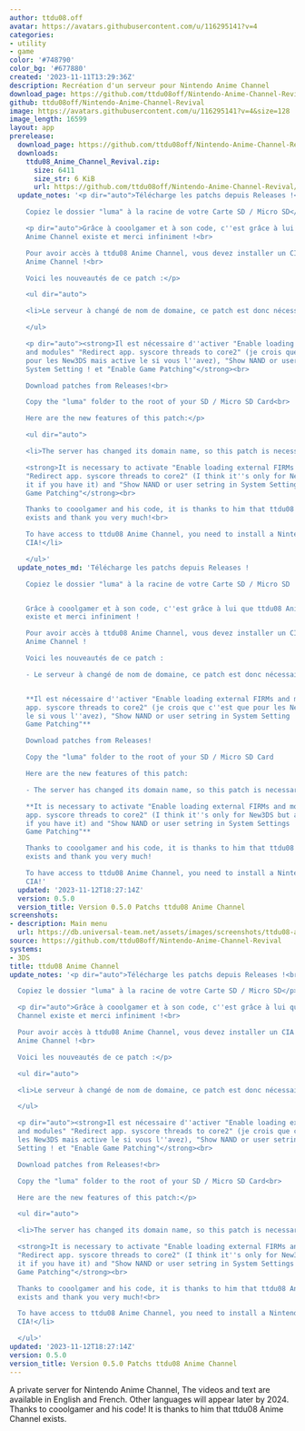 ```yaml
---
author: ttdu08.off
avatar: https://avatars.githubusercontent.com/u/116295141?v=4
categories:
- utility
- game
color: '#748790'
color_bg: '#677880'
created: '2023-11-11T13:29:36Z'
description: Recréation d'un serveur pour Nintendo Anime Channel
download_page: https://github.com/ttdu08off/Nintendo-Anime-Channel-Revival/releases
github: ttdu08off/Nintendo-Anime-Channel-Revival
image: https://avatars.githubusercontent.com/u/116295141?v=4&size=128
image_length: 16599
layout: app
prerelease:
  download_page: https://github.com/ttdu08off/Nintendo-Anime-Channel-Revival/releases/tag/0.5.0
  downloads:
    ttdu08_Anime_Channel_Revival.zip:
      size: 6411
      size_str: 6 KiB
      url: https://github.com/ttdu08off/Nintendo-Anime-Channel-Revival/releases/download/0.5.0/ttdu08_Anime_Channel_Revival.zip
  update_notes: '<p dir="auto">Télécharge les patchs depuis Releases !<br>

    Copiez le dossier "luma" à la racine de votre Carte SD / Micro SD</p>

    <p dir="auto">Grâce à cooolgamer et à son code, c''est grâce à lui que ttdu08
    Anime Channel existe et merci infiniment !<br>

    Pour avoir accès à ttdu08 Anime Channel, vous devez installer un CIA de Nintendo
    Anime Channel !<br>

    Voici les nouveautés de ce patch :</p>

    <ul dir="auto">

    <li>Le serveur à changé de nom de domaine, ce patch est donc nécessaire.</li>

    </ul>

    <p dir="auto"><strong>Il est nécessaire d''activer "Enable loading external FIRMs
    and modules" "Redirect app. syscore threads to core2" (je crois que c''est que
    pour les New3DS mais active le si vous l''avez), "Show NAND or user setring in
    System Setting ! et "Enable Game Patching"</strong><br>

    Download patches from Releases!<br>

    Copy the "luma" folder to the root of your SD / Micro SD Card<br>

    Here are the new features of this patch:</p>

    <ul dir="auto">

    <li>The server has changed its domain name, so this patch is necessary.<br>

    <strong>It is necessary to activate "Enable loading external FIRMs and modules"
    "Redirect app. syscore threads to core2" (I think it''s only for New3DS but activate
    it if you have it) and "Show NAND or user setring in System Settings ! and "Enable
    Game Patching"</strong><br>

    Thanks to cooolgamer and his code, it is thanks to him that ttdu08 Anime Channel
    exists and thank you very much!<br>

    To have access to ttdu08 Anime Channel, you need to install a Nintendo Anime Channel
    CIA!</li>

    </ul>'
  update_notes_md: 'Télécharge les patchs depuis Releases !

    Copiez le dossier "luma" à la racine de votre Carte SD / Micro SD


    Grâce à cooolgamer et à son code, c''est grâce à lui que ttdu08 Anime Channel
    existe et merci infiniment !

    Pour avoir accès à ttdu08 Anime Channel, vous devez installer un CIA de Nintendo
    Anime Channel !

    Voici les nouveautés de ce patch :

    - Le serveur à changé de nom de domaine, ce patch est donc nécessaire.


    **Il est nécessaire d''activer "Enable loading external FIRMs and modules" "Redirect
    app. syscore threads to core2" (je crois que c''est que pour les New3DS mais active
    le si vous l''avez), "Show NAND or user setring in System Setting ! et "Enable
    Game Patching"**

    Download patches from Releases!

    Copy the "luma" folder to the root of your SD / Micro SD Card

    Here are the new features of this patch:

    - The server has changed its domain name, so this patch is necessary.

    **It is necessary to activate "Enable loading external FIRMs and modules" "Redirect
    app. syscore threads to core2" (I think it''s only for New3DS but activate it
    if you have it) and "Show NAND or user setring in System Settings ! and "Enable
    Game Patching"**

    Thanks to cooolgamer and his code, it is thanks to him that ttdu08 Anime Channel
    exists and thank you very much!

    To have access to ttdu08 Anime Channel, you need to install a Nintendo Anime Channel
    CIA!'
  updated: '2023-11-12T18:27:14Z'
  version: 0.5.0
  version_title: Version 0.5.0 Patchs ttdu08 Anime Channel
screenshots:
- description: Main menu
  url: https://db.universal-team.net/assets/images/screenshots/ttdu08-anime-channel/main-menu.png
source: https://github.com/ttdu08off/Nintendo-Anime-Channel-Revival
systems:
- 3DS
title: ttdu08 Anime Channel
update_notes: '<p dir="auto">Télécharge les patchs depuis Releases !<br>

  Copiez le dossier "luma" à la racine de votre Carte SD / Micro SD</p>

  <p dir="auto">Grâce à cooolgamer et à son code, c''est grâce à lui que ttdu08 Anime
  Channel existe et merci infiniment !<br>

  Pour avoir accès à ttdu08 Anime Channel, vous devez installer un CIA de Nintendo
  Anime Channel !<br>

  Voici les nouveautés de ce patch :</p>

  <ul dir="auto">

  <li>Le serveur à changé de nom de domaine, ce patch est donc nécessaire.</li>

  </ul>

  <p dir="auto"><strong>Il est nécessaire d''activer "Enable loading external FIRMs
  and modules" "Redirect app. syscore threads to core2" (je crois que c''est que pour
  les New3DS mais active le si vous l''avez), "Show NAND or user setring in System
  Setting ! et "Enable Game Patching"</strong><br>

  Download patches from Releases!<br>

  Copy the "luma" folder to the root of your SD / Micro SD Card<br>

  Here are the new features of this patch:</p>

  <ul dir="auto">

  <li>The server has changed its domain name, so this patch is necessary.<br>

  <strong>It is necessary to activate "Enable loading external FIRMs and modules"
  "Redirect app. syscore threads to core2" (I think it''s only for New3DS but activate
  it if you have it) and "Show NAND or user setring in System Settings ! and "Enable
  Game Patching"</strong><br>

  Thanks to cooolgamer and his code, it is thanks to him that ttdu08 Anime Channel
  exists and thank you very much!<br>

  To have access to ttdu08 Anime Channel, you need to install a Nintendo Anime Channel
  CIA!</li>

  </ul>'
updated: '2023-11-12T18:27:14Z'
version: 0.5.0
version_title: Version 0.5.0 Patchs ttdu08 Anime Channel
---
```

A private server for Nintendo Anime Channel,
The videos and text are available in English and French.
Other languages will appear later by 2024.
Thanks to cooolgamer and his code! It is thanks to him that ttdu08 Anime Channel exists.